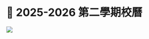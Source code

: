 # 📅 2025-2026 第二學期校曆

![](https://cdn.jsdelivr.net/gh/PhoenixTechProject/BNBUHandbook/docs/assets/calendar/S2ofAY2025-26.jpg)